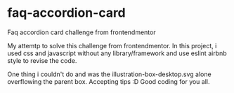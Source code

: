 # faq-accordion-card
Faq accordion card challenge from frontendmentor

My attemtp to solve this challenge from frontendmentor.
In this project, i used css and javascript without any library/framework and use eslint airbnb style to revise the code.

One thing i couldn't do and was the illustration-box-desktop.svg alone overflowing the parent box. Accepting tips :D
Good coding for you all.
